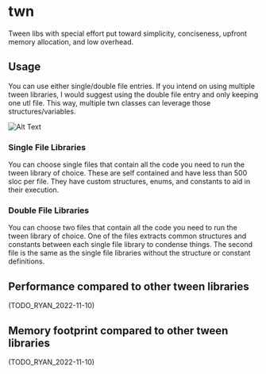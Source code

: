 # twn
Tween libs with special effort put toward simplicity, conciseness, upfront memory allocation, and low overhead.

## Usage
You can use either single/double file entries. If you intend on using multiple tween libraries, I would suggest using the double file entry and only keeping one utl file. This way, multiple twn classes can leverage those structures/variables.

![Alt Text](https://media.giphy.com/media/vFKqnCdLPNOKc/giphy.gif)

### Single File Libraries
You can choose single files that contain all the code you need to run the tween library of choice. These are self contained and have less than 500 sloc per file. They have custom structures, enums, and constants to aid in their execution.

### Double File Libraries
You can choose two files that contain all the code you need to run the tween library of choice. One of the files extracts common structures and constants between each single file library to condense things. The second file is the same as the single file libraries without the structure or constant definitions.

## Performance compared to other tween libraries
(TODO_RYAN_2022-11-10)

## Memory footprint compared to other tween libraries
(TODO_RYAN_2022-11-10)

